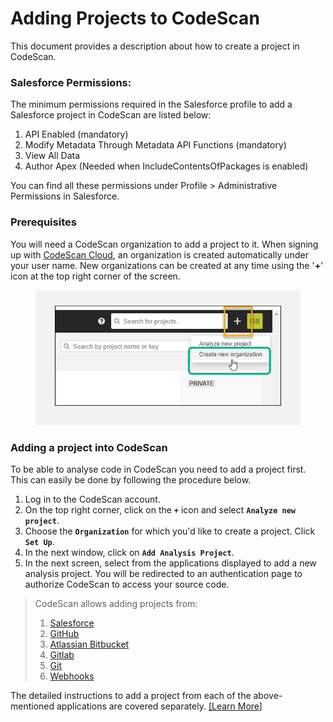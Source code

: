 # Adding Projects to CodeScan

This document provides a description about how to create a project in CodeScan.

### Salesforce Permissions:

The minimum permissions required in the Salesforce profile to add a Salesforce project in CodeScan are listed below:

1. API Enabled (mandatory)
2. Modify Metadata Through Metadata API Functions (mandatory)
3. View All Data
4. Author Apex (Needed when IncludeContentsOfPackages is enabled)

You can find all these permissions under Profile > Administrative Permissions in Salesforce.

### Prerequisites <a href="#prerequisities" id="prerequisities"></a>

You will need a CodeScan organization to add a project to it. When signing up with [CodeScan Cloud](https://www.codescan.io/products/cloud/), an organization is created automatically under your user name. New organizations can be created at any time using the '**+**' icon at the top right corner of the screen.

<figure><img src="../../../../.gitbook/assets/image (90) (1) (1) (1).png" alt=""><figcaption></figcaption></figure>

### Adding a project into CodeScan <a href="#adding-a-project-into-codescan" id="adding-a-project-into-codescan"></a>

To be able to analyse code in CodeScan you need to add a project first. This can easily be done by following the procedure below.

1. Log in to the CodeScan account.
2. On the top right corner, click on the **`+`** icon and select **`Analyze new project`**.
3. Choose the **`Organization`** for which you'd like to create a project. Click **`Set Up`**.
4. In the next window, click on **`Add Analysis Project`**.
5. In the next screen, select from the applications displayed to add a new analysis project. You will be redirected to an authentication page to authorize CodeScan to access your source code.

> CodeScan allows adding projects from:
>
> 1. [Salesforce](https://knowledgebase.autorabit.com/codescan/docs/adding-new-salesforce-project-to-codescan)
> 2. [GitHub](https://knowledgebase.autorabit.com/codescan/docs/add-a-project-to-codescan-from-github)
> 3. [Atlassian Bitbucket](https://knowledgebase.autorabit.com/codescan/docs/add-a-project-to-codescan-from-bitbucket)
> 4. [Gitlab](https://knowledgebase.autorabit.com/codescan/docs/add-a-project-to-codescan-from-gitlab)
> 5. [Git](https://knowledgebase.autorabit.com/codescan/docs/add-a-project-to-codescan-from-git)
> 6. [Webhooks](https://knowledgebase.autorabit.com/codescan/docs/codescan-webhooks)

The detailed instructions to add a project from each of the above-mentioned applications are covered separately. [\[Learn More](https://knowledgebase.autorabit.com/codescan/docs/adding-projects)]
